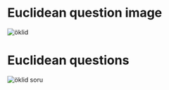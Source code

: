 # Euclidean question image
![öklid](https://github.com/user-attachments/assets/e0cad125-0754-4053-a7f8-e20069f051eb)
# Euclidean questions
![öklid soru](https://github.com/user-attachments/assets/fe6c4e9a-76db-4e10-95c7-627c0e395b2e)
